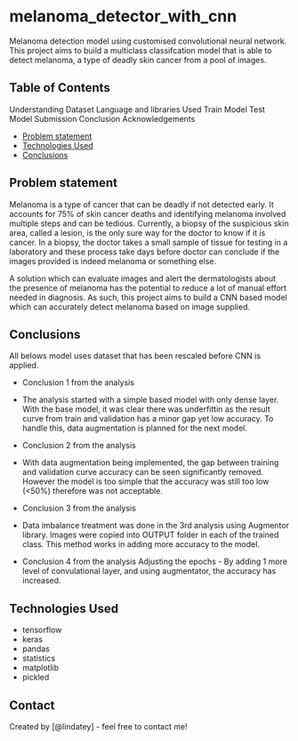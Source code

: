 # melanoma_detector_with_cnn
Melanoma detection model using customised convolutional neural network.
This project aims to build a multiclass classifcation model that is able to detect melanoma, a type of deadly skin cancer from a pool of images. 

## Table of Contents
Understanding Dataset
Language and libraries Used
Train Model
Test Model
Submission
Conclusion
Acknowledgements
* [Problem statement](#problem-statement)
* [Technologies Used](#technologies-used)
* [Conclusions](#conclusions)

<!-- You can include any other section that is pertinent to your problem -->

## Problem statement
Melanoma is a type of cancer that can be deadly if not detected early. It accounts for 75% of skin cancer deaths and identifying melanoma involved multiple steps and can be tedious. Currently, a biopsy of the suspicious skin area, called a lesion, is the only sure way for the doctor to know if it is cancer. In a biopsy, the doctor takes a small sample of tissue for testing in a laboratory and these process 
take days before doctor can conclude if the images provided is indeed melanoma or something else.

A solution which can evaluate images and alert the dermatologists about the presence of melanoma has the potential to reduce a lot of manual effort needed in diagnosis. As such, this project aims to build a CNN based model which can accurately detect melanoma based on image supplied.

## Conclusions
All belows model uses dataset that has been rescaled before CNN is applied.

- Conclusion 1 from the analysis
- The analysis started with a simple based model with only dense layer. With the base model, it was clear there was underfittin as the result curve from train and validation has a minor gap yet low accuracy. To handle this, data augmentation is planned for the next model.
  
- Conclusion 2 from the analysis
- With data augmentation being implemented, the gap between training and validation curve accuracy can be seen significantly removed. However the model is too simple that the accuracy was still too low (<50%) therefore was not acceptable.
  
- Conclusion 3 from the analysis
- Data imbalance treatment was done in the 3rd analysis using Augmentor library. Images were copied into OUTPUT folder in each of the trained class. This method works in adding more accuracy to the model.

- Conclusion 4 from the analysis
  Adjusting the epochs - By adding 1 more level of convulational layer, and using augmentator, the accuracy has increased.

## Technologies Used
- tensorflow
- keras
- pandas
- statistics
- matplotlib
- pickled

<!-- As the libraries versions keep on changing, it is recommended to mention the version of library used in this project -->

## Contact
Created by [@lindatey] - feel free to contact me!

